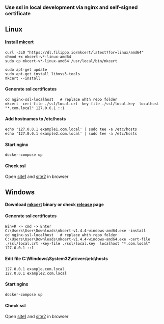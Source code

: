 ### Use ssl in local development via nginx and self-signed certificate
## Linux
#### Install [mkcert](https://github.com/FiloSottile/mkcert#installation "mkcert")
    curl -JLO "https://dl.filippo.io/mkcert/latest?for=linux/amd64"
    chmod +x mkcert-v*-linux-amd64
    sudo cp mkcert-v*-linux-amd64 /usr/local/bin/mkcert
	
    sudo apt-get update
    sudo apt-get install libnss3-tools
    mkcert --install

#### Generate ssl certificates
    cd nginx-ssl-localhost   # replace whth repo folder
    mkcert -cert-file ./ssl/local.crt -key-file ./ssl/local.key  localhost "*.com.local" 127.0.0.1 ::1

#### Add hostnames to /etc/hosts
    echo '127.0.0.1 example1.com.local' | sudo tee -a /etc/hosts
    echo '127.0.0.1 example2.com.local' | sudo tee -a /etc/hosts

#### Start nginx
    docker-compose up

#### Check ssl
Open [site1](https://example1.com.local "site1") and [site2](https://example2.com.local "site2") in browser

## Windows
#### Download [mkcert](https://dl.filippo.io/mkcert/v1.4.4?for=windows/amd64 "mkcert") binary or check [release](https://github.com/FiloSottile/mkcert/releases "release") page
#### Generate ssl certificates
    Win+R -> cmd -> Enter
    C:\Users\User\Downloads\mkcert-v1.4.4-windows-amd64.exe -install
    cd nginx-ssl-localhost   # replace whth repo folder
    C:\Users\User\Downloads\mkcert-v1.4.4-windows-amd64.exe -cert-file ./ssl/local.crt -key-file ./ssl/local.key  localhost "*.com.local" 127.0.0.1 ::1

#### Edit file C:\Windows\System32\drivers\etc\hosts
    127.0.0.1 example.com.local
    127.0.0.1 example2.com.local

#### Start nginx
    docker-compose up

#### Check ssl
Open [site1](https://example1.com.local "site1") and [site2](https://example2.com.local "site2") in browser
